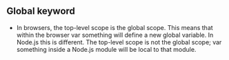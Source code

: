 ## Global keyword
- In browsers, the top-level scope is the global scope. This means that within the browser var something will define a new global variable. In Node.js this is different. The top-level scope is not the global scope; var something inside a Node.js module will be local to that module.